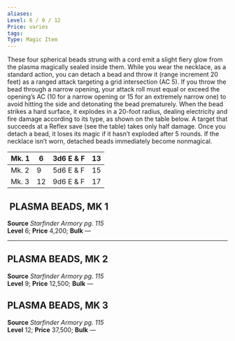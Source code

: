 ```yaml
---
aliases: 
Level: 6 / 9 / 12
Price: varies
tags: 
Type: Magic Item
---
```

These four spherical beads strung with a cord emit a slight fiery glow from the plasma magically sealed inside them. While you wear the necklace, as a standard action, you can detach a bead and throw it (range increment 20 feet) as a ranged attack targeting a grid intersection (AC 5). If you throw the bead through a narrow opening, your attack roll must equal or exceed the opening’s AC (10 for a narrow opening or 15 for an extremely narrow one) to avoid hitting the side and detonating the bead prematurely. When the bead strikes a hard surface, it explodes in a 20-foot radius, dealing electricity and fire damage according to its type, as shown on the table below. A target that succeeds at a Reflex save (see the table) takes only half damage. Once you detach a bead, it loses its magic if it hasn’t exploded after 5 rounds. If the necklace isn’t worn, detached beads immediately become nonmagical.

| Mk. 1 | 6   | 3d6 E & F | 13  |
| ----- | --- | --------- | --- |
| Mk. 2 | 9   | 5d6 E & F | 15  |
| Mk. 3 | 12  | 9d6 E & F | 17  | 

##  PLASMA BEADS, MK 1

**Source** _Starfinder Armory pg. 115_  
**Level** 6; **Price** 4,200; **Bulk** —

---

## PLASMA BEADS, MK 2

**Source** _Starfinder Armory pg. 115_  
**Level** 9; **Price** 12,500; **Bulk** —

## PLASMA BEADS, MK 3

**Source** _Starfinder Armory pg. 115_  
**Level** 12; **Price** 37,500; **Bulk** —
